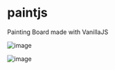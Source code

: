 # paintjs
Painting Board made with VanillaJS

![image](https://user-images.githubusercontent.com/81368819/220628705-14dacb6b-92ab-4523-b5a9-fff85adc8415.png)

![image](https://user-images.githubusercontent.com/81368819/220628773-6d325884-f8fa-4a9a-b258-204aed2c4c82.png)

